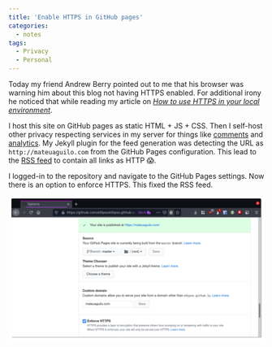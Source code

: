 ```yaml
---
title: 'Enable HTTPS in GitHub pages'
categories:
  - notes
tags:
  - Privacy
  - Personal
---
```

Today my friend Andrew Berry pointed out to me that his browser was warning him about this blog
not having HTTPS enabled. For additional irony he noticed that while reading my article on
[_How to use HTTPS in your local environment_](https://mateuaguilo.com/web-development/drupal/2020/11/24/custom-certificate-generation/).

<!-- more -->

I host this site on GitHub pages as static HTML + JS + CSS. Then I self-host other privacy
respecting services in my server for things like [comments](https://commento.io) and
[analytics](https://matomo.org/). My Jekyll plugin for the feed generation was detecting the URL as
`http://mateuaguilo.com` from the GitHub Pages configuration. This lead to the
[RSS feed](https://mateuaguilo.com/atom.xml) to contain all links as HTTP 😱.

I logged-in to the repository and navigate to the GitHub Pages settings. Now there is an option
to enforce HTTPS. This fixed the RSS feed.

![GitHub pages settings for this blog's repository](/assets/images/github-pages-https.png)
